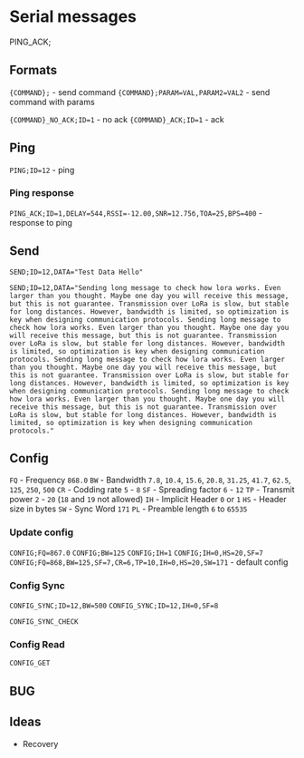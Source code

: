 # Serial messages

PING_ACK;

## Formats

`{COMMAND};` - send command
`{COMMAND};PARAM=VAL,PARAM2=VAL2` - send command with params

`{COMMAND}_NO_ACK;ID=1` - no ack
`{COMMAND}_ACK;ID=1` - ack


## Ping
`PING;ID=12` - ping 

### Ping response
`PING_ACK;ID=1,DELAY=544,RSSI=-12.00,SNR=12.75б,TOA=25,BPS=400` - response to ping

## Send

`SEND;ID=12,DATA="Test Data Hello"`

`SEND;ID=12,DATA="Sending long message to check how lora works. Even larger than you thought. Maybe one day you will receive this message, but this is not guarantee. Transmission over LoRa is slow, but stable for long distances. However, bandwidth is limited, so optimization is key when designing communication protocols. Sending long message to check how lora works. Even larger than you thought. Maybe one day you will receive this message, but this is not guarantee. Transmission over LoRa is slow, but stable for long distances. However, bandwidth is limited, so optimization is key when designing communication protocols. Sending long message to check how lora works. Even larger than you thought. Maybe one day you will receive this message, but this is not guarantee. Transmission over LoRa is slow, but stable for long distances. However, bandwidth is limited, so optimization is key when designing communication protocols. Sending long message to check how lora works. Even larger than you thought. Maybe one day you will receive this message, but this is not guarantee. Transmission over LoRa is slow, but stable for long distances. However, bandwidth is limited, so optimization is key when designing communication protocols."`

## Config

`FQ` - Frequency `868.0`
`BW` - Bandwidth `7.8`, `10.4`, `15.6`, `20.8`, `31.25`, `41.7`, `62.5`, `125`, `250`, `500`
`CR` - Codding rate `5` - `8`
`SF` - Spreading factor `6` - `12`
`TP` - Transmit power `2` - `20` (`18` and `19` not allowed)
`IH` - Implicit Header `0` or `1`
`HS` - Header size in bytes
`SW` - Sync Word `171`
`PL` - Preamble length `6` to `65535`

### Update config 

`CONFIG;FQ=867.0`
`CONFIG;BW=125`
`CONFIG;IH=1`
`CONFIG;IH=0,HS=20,SF=7`
`CONFIG;FQ=868,BW=125,SF=7,CR=6,TP=10,IH=0,HS=20,SW=171` - default config

### Config Sync

`CONFIG_SYNC;ID=12,BW=500`
`CONFIG_SYNC;ID=12,IH=0,SF=8`

`CONFIG_SYNC_CHECK`

### Config Read
`CONFIG_GET`


## BUG

## Ideas
- Recovery